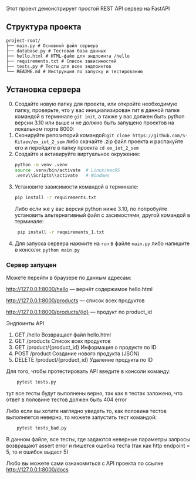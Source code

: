Этот проект демонстрирует простой REST API сервер на FastAPI

## Структура проекта
```
project-root/
├── main.py # Основной файл сервера
├── database.py # Тестовая база данных
├── hello.html # HTML-файл для эндпоинта /hello
├── requirements.txt # Список зависимостей
├── tests.py # Тесты для всех эндпоинтов
└── README.md # Инструкция по запуску и тестированию
```
## Установка сервера
0. Создайте новую папку для проекта, или откройте необходимую папку, проверьте, что у вас инициализирован гит в данной папке командой в терминале ```git init```, а также у вас должен быть python версии 3.10 или выше и не должно быть запущено проектов на локальном порте 8000: 
1. Сконируйте репозиторий командой:```git clone https://github.com/S-Kitaev/ex_iot_2_sem``` либо скачайте .zip файл проекта и распакуйте его и перейдите в папку проекта ```cd ex_iot_2_sem```
2. Создайте и активируйте виртуальное окружение:
   ```bash
   python -m venv .venv
   source .venv/bin/activate  # Linux/macOS
   .venv\\Scripts\\activate   # Windows
    ```
3. Установите зависимости командой в терминале:
    ```bash
    pip install -r requirements.txt
    ```
    Либо если же у вас версия python ниже 3.10, по попробуйте установить альтернативный файл с засимостями, другой командой в терминале:
   ```bash
    pip install -r requirements_1.txt
    ```
5. Для запуска сервера нажмите на ```run``` в файле ```main.py``` либо напишите в консоли:
```python main.py```

### Сервер запущен

Можете перейти в браузере по данным адресам:

http://127.0.0.1:8000/hello — вернёт содержимое hello.html

http://127.0.0.1:8000/products — список всех продуктов

http://127.0.0.1:8000/products/{id} — продукт по product_id

Эндпоинты API

1. GET	/hello	Возвращает файл hello.html
2. GET	/products	Список всех продуктов
3. GET	/product/{product_id}	Информация о продукте по ID
4. POST	/product	Создание нового продукта (JSON)
5. DELETE	/product/{product_id}	Удаление продукта по ID

Для того, чтобы протестировать API введите в консоли команду:
```bash 
    pytest tests.py
   ```
тут все тесты будут выполнены верно, так как в тестах заложено, что ответ в половине тестов должен быть 404 error

Либо если вы хотите наглядно увидеть то, как половина тестов выполняется неверно, то можете запустить тест командой:
```bash 
    pytest tests_bad.py
   ```
В данном файле, все тесты, где задаются неверные параметры запросы возвращают assert error и пишется ошибка теста (так как http endpoint = 5, то и ошибок выдаст 5)

Любо вы можете сами ознакомиться с API проекта по ссылке 
http://127.0.0.1:8000/docs

